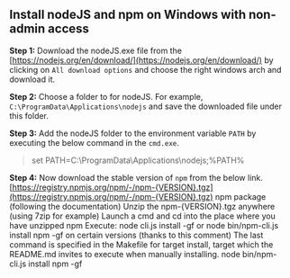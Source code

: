 ## Install nodeJS and npm on Windows with non-admin access

**Step 1:** Download the nodeJS.exe file from the [https://nodejs.org/en/download/](https://nodejs.org/en/download/) by clicking on `All download options` and choose the right windows arch and download it.

**Step 2:** Choose a folder to for nodeJS. For example, `C:\ProgramData\Applications\nodejs` and save the downloaded file under this folder.

**Step 3:** Add the nodeJS folder to the environment variable `PATH` by executing the below command in the `cmd.exe`.

> set PATH=C:\ProgramData\Applications\nodejs;%PATH% 

**Step 4:** Now download the stable version of `npm` from the below link.
[https://registry.npmjs.org/npm/-/npm-{VERSION}.tgz](https://registry.npmjs.org/npm/-/npm-{VERSION}.tgz) npm package (following the documentation)
Unzip the npm-{VERSION}.tgz anywhere (using 7zip for example)
Launch a cmd and cd into the place where you have unzipped npm
Execute: node cli.js install -gf or node bin/npm-cli.js install npm -gf on certain versions (thanks to this comment)
The last command is specified in the Makefile for target install, target which the README.md invites to execute when manually installing.
node bin/npm-cli.js install npm -gf
